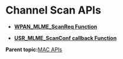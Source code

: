 # Channel Scan APIs

-   **[WPAN\_MLME\_ScanReq Function](GUID-B509C8FA-73E4-41DD-919F-053955BEB0FA.md)**  

-   **[USR\_MLME\_ScanConf callback Function](GUID-23961FA1-BC0C-4920-A921-4EEC1F257DF6.md)**  


**Parent topic:**[MAC APIs](GUID-1DE9D73F-973C-4E14-BA2E-3C2BF5B30BA9.md)

